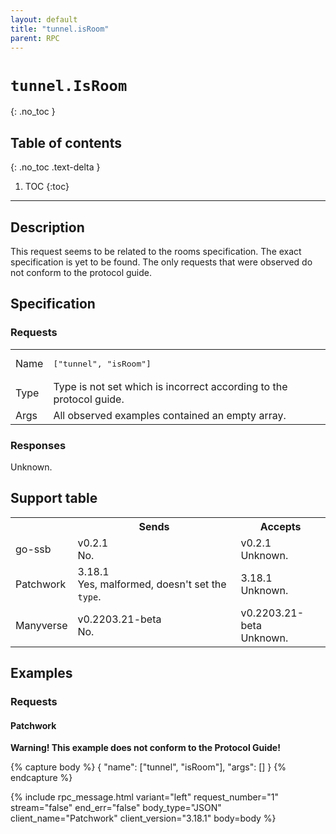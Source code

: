 ```yaml
---
layout: default
title: "tunnel.isRoom"
parent: RPC
---
```


# `tunnel.IsRoom`
{: .no_toc }

## Table of contents
{: .no_toc .text-delta }

1. TOC
{:toc}

---

## Description

This request seems to be related to the rooms specification. The exact
specification is yet to be found. The only requests that were observed do not
conform to the protocol guide.

## Specification

### Requests

<table>

<tr>
    <td>
        Name
    </td>
    <td>
        <pre>["tunnel", "isRoom"]</pre>
    </td>
</tr>

<tr>
    <td>
        Type
    </td>
    <td>
        Type is not set which is incorrect according to the protocol guide.
    </td>
</tr>

<tr>
    <td>
        Args
    </td>
    <td>
        All observed examples contained an empty array.
    </td>
</tr>

</table>


### Responses

Unknown.

## Support table

<table class="support-table">
<tr>
    <th></th>
    <th>Sends</th>
    <th>Accepts</th>
</tr>

<tr>
    <td>
        go-ssb
    </td>
    <td class="version no">
        <div class="number">
            v0.2.1
        </div>
        <div class="note">
            No.
        </div>
    </td>
    <td class="version unknown">
        <div class="number">
            v0.2.1
        </div>
        <div class="note">
            Unknown.
        </div>
    </td>
</tr>

<tr>
    <td>
        Patchwork
    </td>
    <td class="version malformed">
        <div class="number">
            3.18.1
        </div>
        <div class="note">
            Yes, malformed, doesn't set the <code>type</code>.
        </div>
    </td>
    <td class="version unknown">
        <div class="number">
            3.18.1
        </div>
        <div class="note">
            Unknown.
        </div>
    </td>
</tr>

<tr>
    <td>
        Manyverse
    </td>
    <td class="version no">
        <div class="number">
            v0.2203.21-beta
        </div>
        <div class="note">
            No.
        </div>
    </td>
    <td class="version unknown">
        <div class="number">
            v0.2203.21-beta
        </div>
        <div class="note">
            Unknown.
        </div>
    </td>
</tr>

</table>

## Examples

### Requests

#### Patchwork

**Warning! This example does not conform to the Protocol Guide!**

{% capture body %}
{
    "name": ["tunnel", "isRoom"],
    "args": []
} 
{% endcapture %}

{% include rpc_message.html
    variant="left"
    request_number="1"
    stream="false"
    end_err="false"
    body_type="JSON"
    client_name="Patchwork"
    client_version="3.18.1"
    body=body
%}

